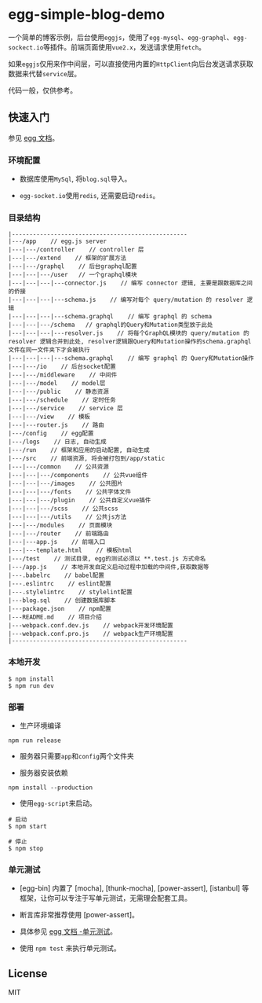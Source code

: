 # egg-simple-blog-demo

一个简单的博客示例，后台使用`eggjs`，使用了`egg-mysql`、`egg-graphql`、`egg-sockect.io`等插件。前端页面使用`vue2.x`，发送请求使用`fetch`。

如果`eggjs`仅用来作中间层，可以直接使用内置的`HttpClient`向后台发送请求获取数据来代替`service`层。

代码一般，仅供参考。

## 快速入门

参见 [egg 文档][egg]。

### 环境配置

- 数据库使用`MySql`, 将`blog.sql`导入。

- `egg-socket.io`使用`redis`, 还需要启动`redis`。

### 目录结构

```
|--------------------------------------------------
|---/app    // egg.js server 
|---|---/controller    // controller 层
|---|---/extend    // 框架的扩展方法
|---|---/graphql    // 后台graphql配置
|---|---|---/user   // 一个graphql模块
|---|---|---|---connector.js    // 编写 connector 逻辑, 主要是跟数据库之间的侨接
|---|---|---|---schema.js    // 编写对每个 query/mutation 的 resolver 逻辑
|---|---|---|---schema.graphql    // 编写 graphql 的 schema
|---|---|---/schema   // graphql的Query和Mutation类型放于此处
|---|---|---|---resolver.js    // 将每个GraphQL模块的 query/mutation 的 resolver 逻辑合并到此处, resolver逻辑跟Query和Mutation操作的schema.graphql文件在同一文件夹下才会被执行
|---|---|---|---schema.graphql    // 编写 graphql 的 Query和Mutation操作
|---|---/io    // 后台socket配置
|---|---/middleware    // 中间件
|---|---/model    // model层
|---|---/public    // 静态资源
|---|---/schedule    // 定时任务
|---|---/service    // service 层
|---|---/view    // 模板
|---|---router.js    // 路由
|---/config    // egg配置
|---/logs    // 日志, 自动生成
|---/run    // 框架和应用的启动配置, 自动生成
|---/src    // 前端资源, 将会被打包到/app/static
|---|---/common    // 公共资源
|---|---|---/components    // 公共vue组件
|---|---|---/images    // 公共图片
|---|---|---/fonts    // 公共字体文件
|---|---|---/plugin    // 公共自定义vue插件
|---|---|---/scss    // 公共scss
|---|---|---/utils    // 公共js方法
|---|---/modules    // 页面模块
|---|---/router    // 前端路由
|---|---app.js    // 前端入口
|---|---template.html    // 模板html
|---/test    // 测试目录, egg的测试必须以 **.test.js 方式命名
|---/app.js    // 本地开发自定义启动过程中加载的中间件,获取数据等
|---.babelrc    // babel配置
|---.eslintrc    // eslint配置
|---.stylelintrc    // stylelint配置
|---blog.sql    // 创建数据库脚本
|---package.json    // npm配置
|---README.md    // 项目介绍
|---webpack.conf.dev.js    // webpack开发环境配置
|---webpack.conf.pro.js    // webpack生产环境配置
|--------------------------------------------------
```

### 本地开发
```
$ npm install
$ npm run dev
```

### 部署

- 生产环境编译

```
npm run release
```

- 服务器只需要`app`和`config`两个文件夹

- 服务器安装依赖

```
npm install --production
```

- 使用`egg-script`来启动。

```
# 启动
$ npm start

# 停止
$ npm stop
```

### 单元测试
- [egg-bin] 内置了 [mocha], [thunk-mocha], [power-assert], [istanbul] 等框架，让你可以专注于写单元测试，无需理会配套工具。
- 断言库非常推荐使用 [power-assert]。
- 具体参见 [egg 文档 -单元测试](https://eggjs.org/zh-cn/core/unittest)。

- 使用 `npm test` 来执行单元测试。


[egg]: https://eggjs.org


## License

MIT